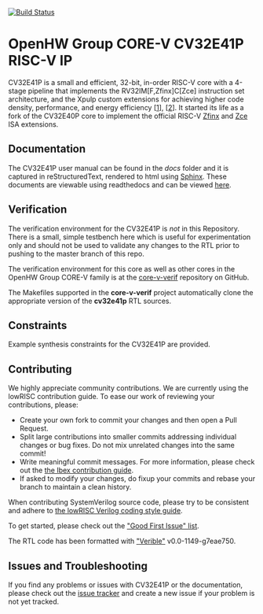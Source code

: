 [![Build Status](https://travis-ci.com/pulp-platform/riscv.svg?branch=master)](https://travis-ci.com/pulp-platform/riscv)

# OpenHW Group CORE-V CV32E41P RISC-V IP

CV32E41P is a small and efficient, 32-bit, in-order RISC-V core with a 4-stage pipeline that implements
the RV32IM\[F,Zfinx\]C\[Zce\] instruction set architecture, and the Xpulp custom extensions for achieving
higher code density, performance, and energy efficiency \[[1](https://doi.org/10.1109/TVLSI.2017.2654506)\], \[[2](https://doi.org/10.1109/PATMOS.2017.8106976)\].
It started its life as a fork of the CV32E40P core to implement the official RISC-V [Zfinx](https://github.com/riscv/riscv-zfinx/blob/main/zfinx-spec-20210511-0.41.pdf) and [Zce](https://github.com/riscv/riscv-code-size-reduction/releases/tag/V0.50.1-TOOLCHAIN-DEV) ISA extensions.

## Documentation

The CV32E41P user manual can be found in the _docs_ folder and it is
captured in reStructuredText, rendered to html using [Sphinx](https://docs.readthedocs.io/en/stable/intro/getting-started-with-sphinx.html).
These documents are viewable using readthedocs and can be viewed [here](https://docs.openhwgroup.org/projects/openhw-group-cv32e41p/).

## Verification
The verification environment for the CV32E41P is _not_ in this Repository.  There is a small, simple testbench here which is
useful for experimentation only and should not be used to validate any changes to the RTL prior to pushing to the master
branch of this repo.

The verification environment for this core as well as other cores in the OpenHW Group CORE-V family is at the
[core-v-verif](https://github.com/openhwgroup/core-v-verif) repository on GitHub.

The Makefiles supported in the **core-v-verif** project automatically clone the appropriate version of the **cv32e41p**  RTL sources.

## Constraints
Example synthesis constraints for the CV32E41P are provided.

## Contributing

We highly appreciate community contributions. We are currently using the lowRISC contribution guide.
To ease our work of reviewing your contributions,
please:

* Create your own fork to commit your changes and then open a Pull Request.
* Split large contributions into smaller commits addressing individual changes or bug fixes. Do not
  mix unrelated changes into the same commit!
* Write meaningful commit messages. For more information, please check out the [the Ibex contribution
  guide](https://github.com/lowrisc/ibex/blob/master/CONTRIBUTING.md).
* If asked to modify your changes, do fixup your commits and rebase your branch to maintain a
  clean history.

When contributing SystemVerilog source code, please try to be consistent and adhere to [the lowRISC Verilog
coding style guide](https://github.com/lowRISC/style-guides/blob/master/VerilogCodingStyle.md).

To get started, please check out the ["Good First Issue"
 list](https://github.com/openhwgroup/cv32e40p/issues?q=is%3Aissue+is%3Aopen+-label%3Astatus%3Aresolved+label%3A%22good+first+issue%22).

The RTL code has been formatted with ["Verible"](https://github.com/google/verible) v0.0-1149-g7eae750.

## Issues and Troubleshooting

If you find any problems or issues with CV32E41P or the documentation, please check out the [issue
 tracker](https://github.com/openhwgroup/cv32e40p/issues) and create a new issue if your problem is
not yet tracked.

